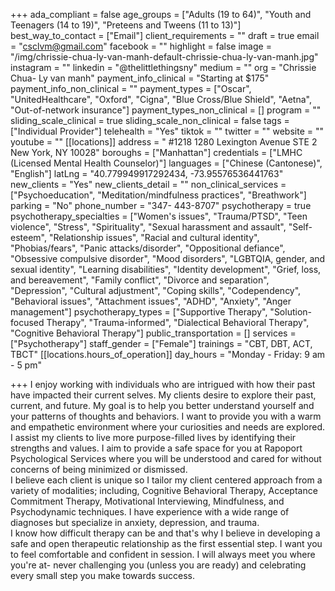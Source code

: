 +++
ada_compliant = false
age_groups = ["Adults (19 to 64)", "Youth and Teenagers (14 to 19)", "Preteens and Tweens (11 to 13)"]
best_way_to_contact = ["Email"]
client_requirements = ""
draft = true
email = "csclvm@gmail.com"
facebook = ""
highlight = false
image = "/img/chrissie-chua-ly-van-manh-default-chrissie-chua-ly-van-manh.jpg"
instagram = ""
linkedin = "@thelittlethingsny"
medium = ""
org = "Chrissie Chua- Ly van manh"
payment_info_clinical = "Starting at $175"
payment_info_non_clinical = ""
payment_types = ["Oscar", "UnitedHealthcare", "Oxford", "Cigna", "Blue Cross/Blue Shield", "Aetna", "Out-of-network insurance"]
payment_types_non_clinical = []
program = ""
sliding_scale_clinical = true
sliding_scale_non_clinical = false
tags = ["Individual Provider"]
telehealth = "Yes"
tiktok = ""
twitter = ""
website = ""
youtube = ""
[[locations]]
address = " #1218 1280 Lexington Avenue STE 2 New York, NY 10028"
boroughs = ["Manhattan"]
credentials = ["LMHC (Licensed Mental Health Counselor)"]
languages = ["Chinese (Cantonese)", "English"]
latLng = "40.779949917292434, -73.95576536441763"
new_clients = "Yes"
new_clients_detail = ""
non_clinical_services = ["Psychoeducation", "Meditation/mindfulness practices", "Breathwork"]
parking = "No"
phone_number = "347- 443-8707"
psychotherapy = true
psychotherapy_specialties = ["Women's issues", "Trauma/PTSD", "Teen violence", "Stress", "Spirituality", "Sexual harassment and assault", "Self-esteem", "Relationship issues", "Racial and cultural identity", "Phobias/fears", "Panic attacks/disorder", "Oppositional defiance", "Obsessive compulsive disorder", "Mood disorders", "LGBTQIA, gender, and sexual identity", "Learning disabilities", "Identity development", "Grief, loss, and bereavement", "Family conflict", "Divorce and separation", "Depression", "Cultural adjustment", "Coping skills", "Codependency", "Behavioral issues", "Attachment issues", "ADHD", "Anxiety", "Anger management"]
psychotherapy_types = ["Supportive Therapy", "Solution-focused Therapy", "Trauma-informed", "Dialectical Behavioral Therapy", "Cognitive Behavioral Therapy"]
public_transportation = []
services = ["Psychotherapy"]
staff_gender = ["Female"]
trainings = "CBT, DBT, ACT, TBCT"
[[locations.hours_of_operation]]
day_hours = "Monday - Friday: 9 am - 5 pm"

+++
I enjoy working with individuals who are intrigued with how their past have impacted their current selves. My clients desire to explore their past, current, and future. My goal is to help you better understand yourself and your patterns of thoughts and behaviors. I want to provide you with a warm and empathetic environment where your curiosities and needs are explored. I assist my clients to live more purpose-filled lives by identifying their strengths and values. I aim to provide a safe space for you at Rapoport Psychological Services where you will be understood and cared for without concerns of being minimized or dismissed.  
I believe each client is unique so I tailor my client centered approach from a variety of modalities; including, Cognitive Behavioral Therapy, Acceptance Commitment Therapy, Motivational Interviewing, Mindfulness, and Psychodynamic techniques. I have experience with a wide range of diagnoses but specialize in anxiety, depression, and trauma.  
I know how difficult therapy can be and that's why I believe in developing a safe and open therapeutic relationship as the first essential step. I want you to feel comfortable and confident in session. I will always meet you where you're at- never challenging you (unless you are ready) and celebrating every small step you make towards success.